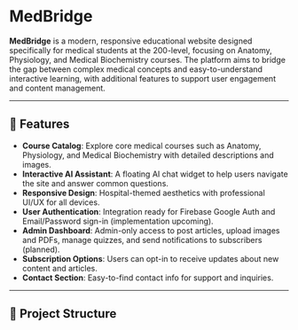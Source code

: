 # MedBridge

**MedBridge** is a modern, responsive educational website designed specifically for medical students at the 200-level, focusing on Anatomy, Physiology, and Medical Biochemistry courses. The platform aims to bridge the gap between complex medical concepts and easy-to-understand interactive learning, with additional features to support user engagement and content management.

---

## 🚀 Features

- **Course Catalog**: Explore core medical courses such as Anatomy, Physiology, and Medical Biochemistry with detailed descriptions and images.
- **Interactive AI Assistant**: A floating AI chat widget to help users navigate the site and answer common questions.
- **Responsive Design**: Hospital-themed aesthetics with professional UI/UX for all devices.
- **User Authentication**: Integration ready for Firebase Google Auth and Email/Password sign-in (implementation upcoming).
- **Admin Dashboard**: Admin-only access to post articles, upload images and PDFs, manage quizzes, and send notifications to subscribers (planned).
- **Subscription Options**: Users can opt-in to receive updates about new content and articles.
- **Contact Section**: Easy-to-find contact info for support and inquiries.

---

## 📁 Project Structure

